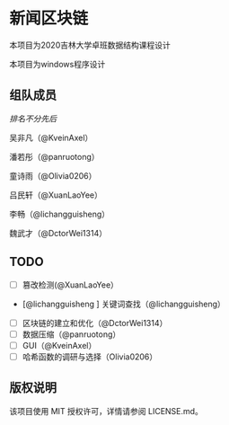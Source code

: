 # 新闻区块链

本项目为2020吉林大学卓班数据结构课程设计

本项目为windows程序设计

## 组队成员

*排名不分先后*

吴非凡（@KveinAxel）

潘若彤（@panruotong）

童诗雨（@Olivia0206）

吕民轩（@XuanLaoYee）

李畅（@lichangguisheng）

魏武才（@DctorWei1314）

## TODO
- [ ] 篡改检测(@XuanLaoYee）
- [@lichangguisheng ] 关键词查找（@lichangguisheng）
- [ ] 区块链的建立和优化（@DctorWei1314）
- [ ] 数据压缩（@panruotong）
- [ ] GUI（@KveinAxel）
- [ ] 哈希函数的调研与选择（Olivia0206）

## 版权说明

该项目使用 MIT 授权许可，详情请参阅 LICENSE.md。
